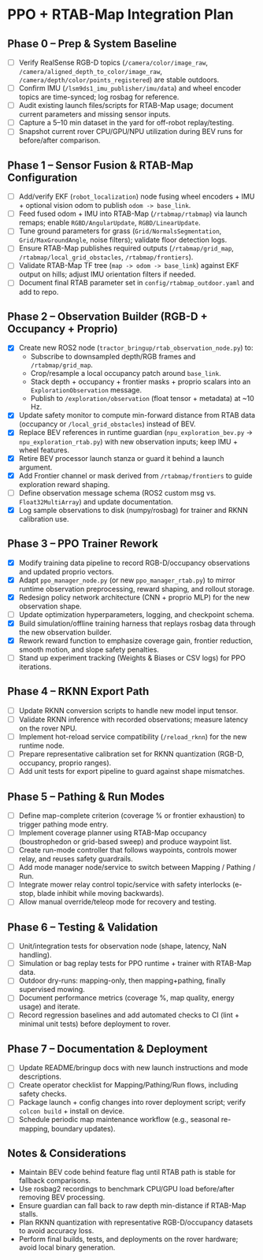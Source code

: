 # PPO + RTAB-Map Integration Plan

## Phase 0 – Prep & System Baseline
- [ ] Verify RealSense RGB-D topics (`/camera/color/image_raw`, `/camera/aligned_depth_to_color/image_raw`, `/camera/depth/color/points_registered`) are stable outdoors.
- [ ] Confirm IMU (`/lsm9ds1_imu_publisher/imu/data`) and wheel encoder topics are time-synced; log rosbag for reference.
- [ ] Audit existing launch files/scripts for RTAB-Map usage; document current parameters and missing sensor inputs.
- [ ] Capture a 5–10 min dataset in the yard for off-robot replay/testing.
- [ ] Snapshot current rover CPU/GPU/NPU utilization during BEV runs for before/after comparison.

## Phase 1 – Sensor Fusion & RTAB-Map Configuration
- [ ] Add/verify EKF (`robot_localization`) node fusing wheel encoders + IMU + optional vision odom to publish `odom -> base_link`.
- [ ] Feed fused odom + IMU into RTAB-Map (`/rtabmap/rtabmap`) via launch remaps; enable `RGBD/AngularUpdate`, `RGBD/LinearUpdate`.
- [ ] Tune ground parameters for grass (`Grid/NormalsSegmentation`, `Grid/MaxGroundAngle`, noise filters); validate floor detection logs.
- [ ] Ensure RTAB-Map publishes required outputs (`/rtabmap/grid_map`, `/rtabmap/local_grid_obstacles`, `/rtabmap/frontiers`).
- [ ] Validate RTAB-Map TF tree (`map -> odom -> base_link`) against EKF output on hills; adjust IMU orientation filters if needed.
- [ ] Document final RTAB parameter set in `config/rtabmap_outdoor.yaml` and add to repo.

## Phase 2 – Observation Builder (RGB-D + Occupancy + Proprio)
- [x] Create new ROS2 node (`tractor_bringup/rtab_observation_node.py`) to:
  - Subscribe to downsampled depth/RGB frames and `/rtabmap/grid_map`.
  - Crop/resample a local occupancy patch around `base_link`.
  - Stack depth + occupancy + frontier masks + proprio scalars into an `ExplorationObservation` message.
  - Publish to `/exploration/observation` (float tensor + metadata) at ~10 Hz.
- [x] Update safety monitor to compute min-forward distance from RTAB data (occupancy or `/local_grid_obstacles`) instead of BEV.
- [x] Replace BEV references in runtime guardian (`npu_exploration_bev.py` → `npu_exploration_rtab.py`) with new observation inputs; keep IMU + wheel features.
- [x] Retire BEV processor launch stanza or guard it behind a launch argument.
- [x] Add Frontier channel or mask derived from `/rtabmap/frontiers` to guide exploration reward shaping.
- [ ] Define observation message schema (ROS2 custom msg vs. `Float32MultiArray`) and update documentation.
- [x] Log sample observations to disk (numpy/rosbag) for trainer and RKNN calibration use.

## Phase 3 – PPO Trainer Rework
- [x] Modify training data pipeline to record RGB-D/occupancy observations and updated proprio vectors.
- [x] Adapt `ppo_manager_node.py` (or new `ppo_manager_rtab.py`) to mirror runtime observation preprocessing, reward shaping, and rollout storage.
- [x] Redesign policy network architecture (CNN + proprio MLP) for the new observation shape.
- [ ] Update optimization hyperparameters, logging, and checkpoint schema.
- [x] Build simulation/offline training harness that replays rosbag data through the new observation builder.
- [x] Rework reward function to emphasize coverage gain, frontier reduction, smooth motion, and slope safety penalties.
- [ ] Stand up experiment tracking (Weights & Biases or CSV logs) for PPO iterations.

## Phase 4 – RKNN Export Path
- [ ] Update RKNN conversion scripts to handle new model input tensor.
- [ ] Validate RKNN inference with recorded observations; measure latency on the rover NPU.
- [ ] Implement hot-reload service compatibility (`/reload_rknn`) for the new runtime node.
- [ ] Prepare representative calibration set for RKNN quantization (RGB-D, occupancy, proprio ranges).
- [ ] Add unit tests for export pipeline to guard against shape mismatches.

## Phase 5 – Pathing & Run Modes
- [ ] Define map-complete criterion (coverage % or frontier exhaustion) to trigger pathing mode entry.
- [ ] Implement coverage planner using RTAB-Map occupancy (boustrophedon or grid-based sweep) and produce waypoint list.
- [ ] Create run-mode controller that follows waypoints, controls mower relay, and reuses safety guardrails.
- [ ] Add mode manager node/service to switch between Mapping / Pathing / Run.
- [ ] Integrate mower relay control topic/service with safety interlocks (e-stop, blade inhibit while moving backwards).
- [ ] Allow manual override/teleop mode for recovery and testing.

## Phase 6 – Testing & Validation
- [ ] Unit/integration tests for observation node (shape, latency, NaN handling).
- [ ] Simulation or bag replay tests for PPO runtime + trainer with RTAB-Map data.
- [ ] Outdoor dry-runs: mapping-only, then mapping+pathing, finally supervised mowing.
- [ ] Document performance metrics (coverage %, map quality, energy usage) and iterate.
- [ ] Record regression baselines and add automated checks to CI (lint + minimal unit tests) before deployment to rover.

## Phase 7 – Documentation & Deployment
- [ ] Update README/bringup docs with new launch instructions and mode descriptions.
- [ ] Create operator checklist for Mapping/Pathing/Run flows, including safety checks.
- [ ] Package launch + config changes into rover deployment script; verify `colcon build` + install on device.
- [ ] Schedule periodic map maintenance workflow (e.g., seasonal re-mapping, boundary updates).

## Notes & Considerations
- Maintain BEV code behind feature flag until RTAB path is stable for fallback comparisons.
- Use rosbag2 recordings to benchmark CPU/GPU load before/after removing BEV processing.
- Ensure guardian can fall back to raw depth min-distance if RTAB-Map stalls.
- Plan RKNN quantization with representative RGB-D/occupancy datasets to avoid accuracy loss.
- Perform final builds, tests, and deployments on the rover hardware; avoid local binary generation.
